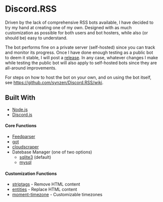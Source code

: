 
# Discord.RSS
Driven by the lack of comprehensive RSS bots available, I have decided to try my hand at creating one of my own. Designed with as much customization as possible for both users and bot hosters, while also (or should be) easy to understand.

The bot performs fine on a private server (self-hosted) since you can track and monitor its progress. Once I have done enough testing as a public bot to deem it stable, I will post a [release](https://github.com/synzen/Discord.RSS/releases). In any case, whatever changes I make while testing the public bot will also apply to self-hosted bots since they are all-around improvements.

For steps on how to host the bot on your own, and on using the bot itself, see https://github.com/synzen/Discord.RSS/wiki.

## Built With		
* [Node.js](https://nodejs.org/en/)		
* [Discord.js](https://www.npmjs.com/package/discord.js)

#### Core Functions
 * [Feedparser](https://www.npmjs.com/package/feedparser)		
 * [got](https://www.npmjs.com/package/got)
 * [cloudscraper](https://www.npmjs.com/package/cloudscraper)
 * Datebase Manager (one of two options)		
     * [sqlite3](https://www.npmjs.com/package/sqlite3) (default)		
     * [mysql](https://www.npmjs.com/package/mysql)

#### Customization Functions
 * [striptags](https://www.npmjs.com/package/striptags) - Remove HTML content
 * [entities](https://www.npmjs.com/package/entities) - Replace HTML content
 * [moment-timezone](https://www.npmjs.com/package/moment-timezone) - Customizable timezones
